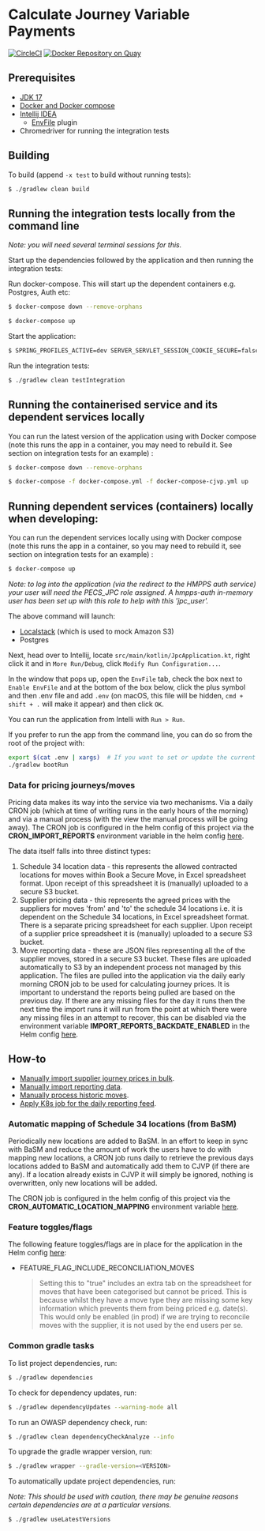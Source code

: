 # Calculate Journey Variable Payments

[![CircleCI](https://circleci.com/gh/ministryofjustice/calculate-journey-variable-payments/tree/main.svg?style=svg)](https://circleci.com/gh/ministryofjustice/calculate-journey-variable-payments)
[![Docker Repository on Quay](https://quay.io/repository/hmpps/calculate-journey-variable-payments/status)](https://quay.io/repository/hmpps/calculate-journey-variable-payments)
## Prerequisites

- [JDK 17](https://openjdk.java.net/projects/jdk/17/)
- [Docker and Docker compose](https://docs.docker.com/get-docker/)
- [Intellij IDEA](https://www.jetbrains.com/idea/)
  - [EnvFile](https://plugins.jetbrains.com/plugin/7861-envfile) plugin
- Chromedriver for running the integration tests

## Building

To build (append `-x test` to build without running tests):
```bash
$ ./gradlew clean build
```

## Running the integration tests locally from the command line

_Note: you will need several terminal sessions for this._

Start up the dependencies followed by the application and then running the integration tests:

Run docker-compose.  This will start up the dependent containers e.g. Postgres, Auth etc:
```bash
$ docker-compose down --remove-orphans

$ docker-compose up
```

Start the application:
```bash
$ SPRING_PROFILES_ACTIVE=dev SERVER_SERVLET_SESSION_COOKIE_SECURE=false ./gradlew bootRun
```

Run the integration tests:
```bash
$ ./gradlew clean testIntegration
```

## Running the containerised service and its dependent services locally

You can run the latest version of the application using with Docker compose (note this runs the app in a container, you may need to rebuild it. See section on integration tests for an example) :

```bash
$ docker-compose down --remove-orphans

$ docker-compose -f docker-compose.yml -f docker-compose-cjvp.yml up
```

## Running dependent services (containers) locally when developing:

You can run the dependent services locally using with Docker compose (note this runs the app in a container, so you may need to rebuild it, see section on integration tests for an example) :

```bash
$ docker-compose up
```

*Note: to log into the application (via the redirect to the HMPPS auth service) your user will need the PECS_JPC role assigned. A hmpps-auth in-memory user has been set up with this role to help with this 'jpc_user'.*

The above command will launch:

- [Localstack](https://github.com/localstack/localstack) (which is used to mock Amazon S3)
- Postgres

Next, head over to Intellij, locate `src/main/kotlin/JpcApplication.kt`, right click it and in `More Run/Debug`, click `Modify Run Configuration...`.

In the window that pops up, open the `EnvFile` tab, check the box next to `Enable EnvFile` and at the bottom of the box below, click the plus symbol and then .env file and add `.env` (on macOS, this file will be hidden, `cmd + shift + .` will make it appear) and then click `OK`.

You can run the application from Intelli with `Run > Run`.

If you prefer to run the app from the command line, you can do so from the root of the project with:

```bash
export $(cat .env | xargs)  # If you want to set or update the current shell environment
./gradlew bootRun
```

### Data for pricing journeys/moves

Pricing data makes its way into the service via two mechanisms. Via a daily CRON job (which at time of writing runs in 
the early hours of the morning) and via a manual process (with the view the manual process will be going away). The 
CRON job is configured in the helm config of this project via the **CRON_IMPORT_REPORTS** environment variable in the
helm config [here](helm_deploy).

The data itself falls into three distinct types:

1. Schedule 34 location data - this represents the allowed contracted locations for moves within Book a Secure Move, in 
   Excel spreadsheet format. Upon receipt of this spreadsheet it is (manually) uploaded to a secure S3 bucket.
2. Supplier pricing data - this represents the agreed prices with the suppliers for moves 'from' and 'to' the schedule 
   34 locations i.e. it is dependent on the Schedule 34 locations, in Excel spreadsheet format. There is a separate 
   pricing spreadsheet for each supplier. Upon receipt of a supplier price spreadsheet it is (manually) uploaded to a 
   secure S3 bucket.
3. Move reporting data - these are JSON files representing all the of the supplier moves, stored in a secure S3 bucket. 
   These files are uploaded automatically to S3 by an independent process not managed by this application.  The files 
   are pulled into the application via the daily early morning CRON job to be used for calculating journey prices. It is
   important to understand the reports being pulled are based on the previous day. If there are any missing files for
   the day it runs then the next time the import runs it will run from the point at which there were any missing files in an attempt
   to recover, this can be disabled via the environment variable **IMPORT_REPORTS_BACKDATE_ENABLED** in the Helm config
   [here](helm_deploy).

## How-to
- [Manually import supplier journey prices in bulk](scripts/bulk_price_upload/README.md).
- [Manually import reporting data](scripts/backfill_reports/README.md).
- [Manually process historic moves](scripts/process_historic_moves/README.md).
- [Apply K8s job for the daily reporting feed](k8_jobs/README.md).

### Automatic mapping of Schedule 34 locations (from BaSM)

Periodically new locations are added to BaSM. In an effort to keep in sync with BaSM and reduce the amount of work
the users have to do with mapping new locations, a CRON job runs daily to retrieve the previous days locations added to
BaSM and automatically add them to CJVP (if there are any).  If a location already exists in CJVP it will simply be
ignored, nothing is overwritten, only new locations will be added.

The CRON job is configured in the helm config of this project via the **CRON_AUTOMATIC_LOCATION_MAPPING** environment variable [here](https://github.com/ministryofjustice/calculate-journey-variable-payments/tree/main/helm_deploy).

### Feature toggles/flags

The following feature toggles/flags are in place for the application in the Helm config [here](helm_deploy):

- FEATURE_FLAG_INCLUDE_RECONCILIATION_MOVES 
  > Setting this to "true" includes an extra tab on the spreadsheet for moves that have been
categorised but cannot be priced. This is because whilst they have a move type they are missing some key information 
which prevents them from being priced e.g. date(s). This would only be enabled (in prod) if we are trying to reconcile 
moves with the supplier, it is not used by the end users per se.

### Common gradle tasks 
To list project dependencies, run:
```bash
$ ./gradlew dependencies
```

To check for dependency updates, run:
```bash
$ ./gradlew dependencyUpdates --warning-mode all
```

To run an OWASP dependency check, run:
```bash
$ ./gradlew clean dependencyCheckAnalyze --info
```

To upgrade the gradle wrapper version, run:
```bash
$ ./gradlew wrapper --gradle-version=<VERSION>
```
To automatically update project dependencies, run:

_Note: This should be used with caution, there may be genuine reasons certain dependencies are at a particular versions._

```bash
$ ./gradlew useLatestVersions
```
